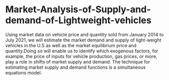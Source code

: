 # Market-Analysis-of-Supply-and-demand-of-Lightweight-vehicles
Using market data on vehicle price and quantity sold from January 2014 to July 2021, we will estimate the market demand and supply of light-weight vehicles in the U.S as well as the market equilibrium price and quantity.Doing so will enable us to identify which exogenous factors, for example, the price of inputs for vehicle production, gas prices, or more, play a role in shifts of market supply and demand. The technique for estimating market supply and demand functions is a simultaneous equations model.
